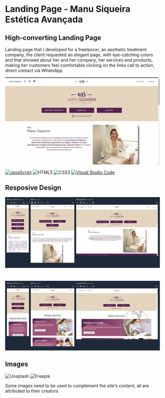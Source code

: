 # Landing Page - Manu Siqueira Estética Avançada

## High-converting Landing Page

Landing page that I developed for a freelancer, an aesthetic treatment company, the client requested an elegant page, with eye-catching colors and that showed about her and her company, her services and products, making her customers feel comfortable clicking on the links call to action, direct contact via WhatsApp

![](./src/images/readme/3.PNG)

[![JavaScript](https://img.shields.io/badge/JavaScript-F7DF1E?logo=javascript&logoColor=black&style=for-the-badge)](https://www.javascript.com)
![HTML5](https://img.shields.io/badge/HTML5-E34F26?style=for-the-badge&logo=html5&logoColor=white)
![CSS3](https://img.shields.io/badge/CSS3-1572B6?style=for-the-badge&logo=css3&logoColor=white)
[![Visual Studio Code](https://img.shields.io/badge/Visual%20Studio%20Code-007ACC?logo=visual-studio-code&logoColor=white)](https://code.visualstudio.com/)

## Resposive Design

![](./src/images/readme/1.PNG)
#
![](./src/images/readme/2.PNG)

## Images 
![Unsplash](https://img.shields.io/badge/Unsplash-123456?style=for-the-badge&logo=unsplash&logoColor=white)
![Freepik](https://img.shields.io/badge/Freepik-00843D?style=for-the-badge&logo=freepik&logoColor=white)

Some images need to be used to complement the site's content, all are attributed to their creators